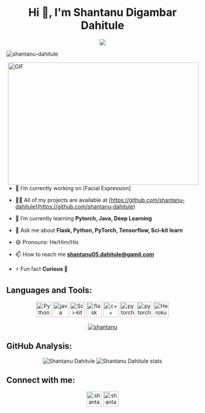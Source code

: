 <h1 align="center">Hi 👋, I'm Shantanu Digambar Dahitule</h1>
<p align="center">
  <a href="https://prasoonsoni.tech/"><img src="https://readme-typing-svg.herokuapp.com?font=Helvetica&color=%2336BCF7&center=true&vCenter=true&lines=Computer+Science+Student;Machine+Learning+Enthusiast;Python+Web+Developer;Frontend+Web+Developer"></a>
</p>
<p align="left"> <img src="https://komarev.com/ghpvc/?username=shantanu-dahitule" alt="shantanu-dahitule" /> </p>

 <img align="right" alt="GIF" src="https://camo.githubusercontent.com/2309797487e5e969659a3b545c96151807b04120a9cc2985f632ec94ba00c9f3/68747470733a2f2f6d656469612e67697068792e636f6d2f6d656469612f53576f536b4e36447854737a71494b4571762f67697068792e676966" width="500" height="320" />

- 🔭 I’m currently working on [Facial Expression]


- 👨‍💻 All of my projects are available at [https://github.com/shantanu-dahitule](https://github.com/shantanu-dahitule)

- 🌱 I’m currently learning **Pytorch, Java, Deep Learning**

- 💬 Ask me about **Flask, Python, PyTorch, Tensorflow, Sci-kit learn**

- 😄 Pronouns: He/Him/His

- 📫 How to reach me **shantanu05.dahitule@gamil.com**

- ⚡ Fun fact **Curious 🤭**


<h2 align="left">Languages and Tools:</h2>
<p align="center">
<img src="https://api.iconify.design/logos:python.svg" alt="Python" width="40" height="40"/>
<img src="https://api.iconify.design/logos:java.svg" alt="java" width="40" height="40"/> 
<img src="https://upload.wikimedia.org/wikipedia/commons/0/05/Scikit_learn_logo_small.svg" alt="Sci-kit learn" width="40" height="40"/> 
<img src="https://upload.wikimedia.org/wikipedia/commons/3/3c/Flask_logo.svg" alt="flask" width="40" height="40"/> 
<img src="https://api.iconify.design/logos:c-plusplus.svg" alt="c++" width="40" height="40"/> 
<img src="https://api.iconify.design/logos-pytorch.svg" alt="pytorch" width="40" height="40"/>
<img src="https://api.iconify.design/logos-tensorflow.svg" alt="pytorch" width="40" height="40"/>
 <img src="https://www.vectorlogo.zone/logos/heroku/heroku-icon.svg" alt="Heroku" width="40" height="40"/>
 <p align="center"> <a href="https://github.com/ryo-ma/github-profile-trophy"><img src="https://github-profile-trophy.vercel.app/?username=shantanu-dahitule" alt="shantanu" /></a> </p>
<h2 align="left">GitHub Analysis:</h2>  
</p><p align="center"> <img src="https://github-readme-stats.vercel.app/api?username=shantanu-dahitule&show_icons=true" alt="Shantanu Dahitule" />
 <img src="https://github-readme-stats.vercel.app/api/top-langs/?username=shantanu-dahitule&layout=compact" alt="Shantanu Dahitule stats" /> 
</p>
<h2 align="left">Connect with me:</h2>
<p align="center">
<a href="https://www.linkedin.com/in/shantanu-dahitule-b36709203" target="blank"><img align="center" src="https://www.vectorlogo.zone/logos/linkedin/linkedin-icon.svg" alt="shantanu dahitule linkdin" height="40" width="40" /></a>
<a href="https://www.instagram.com/shantanu_dahitule?r=nametag target="blank"><img align="center" src="https://www.vectorlogo.zone/logos/instagram/instagram-icon.svg" alt="shantanu_dahitule" height="40" width="40" /></a>
</p>
